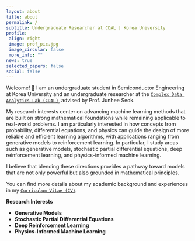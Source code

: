```yaml
---
layout: about
title: about
permalink: /
subtitle: Undergraduate Researcher at CDAL | Korea University 
profile:
 align: right
 image: prof_pic.jpg
 image_circular: false
 more_info: ""
news: true
selected_papers: false
social: false
---
```


Welcome! :wave: I am an undergraduate student in Semiconductor Engineering at Korea University and an undergraduate researcher at the [`Complex Data Analytics Lab (CDAL)`](https://sites.google.com/view/ku-cdal), advised by Prof. Junhee Seok.

My research interests center on advancing machine learning methods that are built on strong mathematical foundations while remaining applicable to real-world problems. I am particularly interested in how concepts from probability, differential equations, and physics can guide the design of more reliable and efficient learning algorithms, with applications ranging from generative models to reinforcement learning. In particular, I study areas such as generative models, stochastic partial differential equations, deep reinforcement learning, and physics-informed machine learning.

I believe that blending these directions provides a pathway toward models that are not only powerful but also grounded in mathematical principles.

You can find more details about my academic background and experiences in my [`Curriculum Vitae (CV)`](/assets/pdf/CV_Jaewon_Kim.pdf).


**Research Interests**  
* **Generative Models**
* **Stochastic Partial Differential Equations**
* **Deep Reinforcement Learning** 
* **Physics-Informed Machine Learning**






